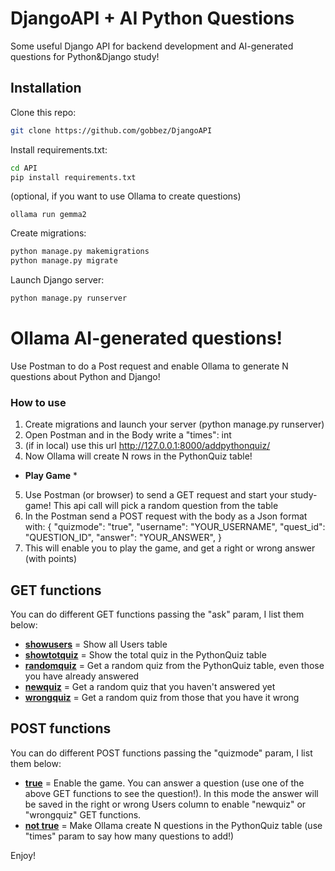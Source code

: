 # DjangoAPI + AI Python Questions
Some useful Django API for backend development and AI-generated questions for Python&Django study!

## Installation
Clone this repo:
```bash
git clone https://github.com/gobbez/DjangoAPI
```
Install requirements.txt:
```bash
cd API
pip install requirements.txt
```
(optional, if you want to use Ollama to create questions)
```Ollama bash
ollama run gemma2
```
Create migrations:
```bash
python manage.py makemigrations
python manage.py migrate
```
Launch Django server:
```bash
python manage.py runserver
```

# Ollama AI-generated questions!
Use Postman to do a Post request and enable Ollama to generate N questions about Python and Django!

### How to use
1. Create migrations and launch your server (python manage.py runserver)
2. Open Postman and in the Body write a "times": int 
3. (if in local) use this url http://127.0.0.1:8000/addpythonquiz/
4. Now Ollama will create N rows in the PythonQuiz table!
* <b>Play Game</b> *
5. Use Postman (or browser) to send a GET request and start your study-game! This api call will pick a random question from the table
6. In the Postman send a POST request with the body as a Json format with:
{
  "quizmode": "true",
  "username": "YOUR_USERNAME",
  "quest_id": "QUESTION_ID",
  "answer": "YOUR_ANSWER",
}
7. This will enable you to play the game, and get a right or wrong answer (with points)


## GET functions
You can do different GET functions passing the "ask" param, I list them below:
<ul>
<li><b><u>showusers</u></b> = Show all Users table</li>
<li><b><u>showtotquiz</u></b> = Show the total quiz in the PythonQuiz table</li>
<li><b><u>randomquiz</u></b> = Get a random quiz from the PythonQuiz table, even those you have already answered</li>
<li><b><u>newquiz</u></b> = Get a random quiz that you haven't answered yet</li>
<li><b><u>wrongquiz</u></b> = Get a random quiz from those that you have it wrong</li>
</ul>

## POST functions
You can do different POST functions passing the "quizmode" param, I list them below:
<ul>
<li><b><u>true</u></b> = Enable the game. You can answer a question (use one of the above GET functions to see the question!). In this mode the answer will be saved in the right or wrong Users column to enable "newquiz" or "wrongquiz" GET functions.</li>
<li><b><u>not true</u></b> = Make Ollama create N questions in the PythonQuiz table (use "times" param to say how many questions to add!)</li>
</ul>

Enjoy!


